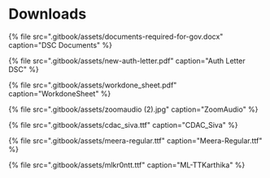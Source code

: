 # Downloads



{% file src=".gitbook/assets/documents-required-for-gov.docx" caption="DSC Documents" %}

{% file src=".gitbook/assets/new-auth-letter.pdf" caption="Auth Letter DSC" %}

{% file src=".gitbook/assets/workdone\_sheet.pdf" caption="WorkdoneSheet" %}

{% file src=".gitbook/assets/zoomaudio \(2\).jpg" caption="ZoomAudio" %}

{% file src=".gitbook/assets/cdac\_siva.ttf" caption="CDAC\_Siva" %}

{% file src=".gitbook/assets/meera-regular.ttf" caption="Meera-Regular.ttf" %}

{% file src=".gitbook/assets/mlkr0ntt.ttf" caption="ML-TTKarthika" %}



